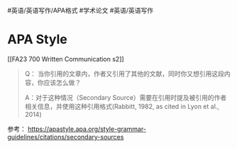 #英语/英语写作/APA格式 #学术论文 #英语/英语写作

# APA Style
[[FA23 700 Written Communication s2]]

> Q： 当你引用的文章内，作者又引用了其他的文献，同时你又想引用这段内容，你应该怎么做？
> 
> A：对于这种情况（Secondary Source）需要在引用时提及被引用的作者相关信息，并使用这种引用格式(Rabbitt, 1982, as cited in Lyon et al., 2014)

参考： https://apastyle.apa.org/style-grammar-guidelines/citations/secondary-sources
